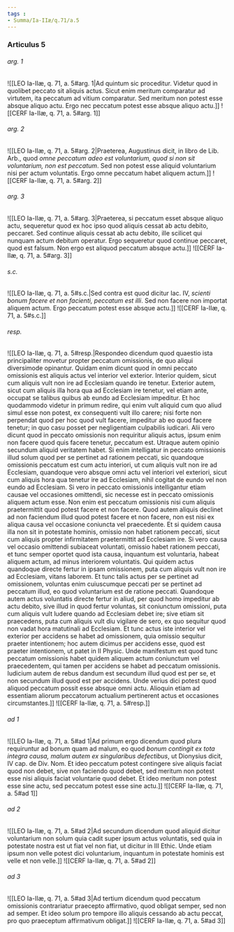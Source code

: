 ```yaml
---
tags : 
- Summa/Ia-IIæ/q.71/a.5
---
```


### Articulus 5

###### arg. 1
![[LEO Ia-IIæ, q. 71, a. 5#arg. 1|Ad quintum sic proceditur. Videtur quod in quolibet peccato sit aliquis actus. Sicut enim meritum comparatur ad virtutem, ita peccatum ad vitium comparatur. Sed meritum non potest esse absque aliquo actu. Ergo nec peccatum potest esse absque aliquo actu.]]
![[CERF Ia-IIæ, q. 71, a. 5#arg. 1]]

###### arg. 2
![[LEO Ia-IIæ, q. 71, a. 5#arg. 2|Praeterea, Augustinus dicit, in libro de Lib. Arb., quod *omne peccatum adeo est voluntarium, quod si non sit voluntarium, non est peccatum*. Sed non potest esse aliquid voluntarium nisi per actum voluntatis. Ergo omne peccatum habet aliquem actum.]]
![[CERF Ia-IIæ, q. 71, a. 5#arg. 2]]

###### arg. 3
![[LEO Ia-IIæ, q. 71, a. 5#arg. 3|Praeterea, si peccatum esset absque aliquo actu, sequeretur quod ex hoc ipso quod aliquis cessat ab actu debito, peccaret. Sed continue aliquis cessat ab actu debito, ille scilicet qui nunquam actum debitum operatur. Ergo sequeretur quod continue peccaret, quod est falsum. Non ergo est aliquod peccatum absque actu.]]
![[CERF Ia-IIæ, q. 71, a. 5#arg. 3]]

###### s.c.
![[LEO Ia-IIæ, q. 71, a. 5#s.c.|Sed contra est quod dicitur Iac. IV, *scienti bonum facere et non facienti, peccatum est illi*. Sed non facere non importat aliquem actum. Ergo peccatum potest esse absque actu.]]
![[CERF Ia-IIæ, q. 71, a. 5#s.c.]]

###### resp.
![[LEO Ia-IIæ, q. 71, a. 5#resp.|Respondeo dicendum quod quaestio ista principaliter movetur propter peccatum omissionis, de quo aliqui diversimode opinantur. Quidam enim dicunt quod in omni peccato omissionis est aliquis actus vel interior vel exterior. Interior quidem, sicut cum aliquis vult non ire ad Ecclesiam quando ire tenetur. Exterior autem, sicut cum aliquis illa hora qua ad Ecclesiam ire tenetur, vel etiam ante, occupat se talibus quibus ab eundo ad Ecclesiam impeditur. Et hoc quodammodo videtur in primum redire, qui enim vult aliquid cum quo aliud simul esse non potest, ex consequenti vult illo carere; nisi forte non perpendat quod per hoc quod vult facere, impeditur ab eo quod facere tenetur; in quo casu posset per negligentiam culpabilis iudicari. Alii vero dicunt quod in peccato omissionis non requiritur aliquis actus, ipsum enim non facere quod quis facere tenetur, peccatum est. Utraque autem opinio secundum aliquid veritatem habet. Si enim intelligatur in peccato omissionis illud solum quod per se pertinet ad rationem peccati, sic quandoque omissionis peccatum est cum actu interiori, ut cum aliquis vult non ire ad Ecclesiam, quandoque vero absque omni actu vel interiori vel exteriori, sicut cum aliquis hora qua tenetur ire ad Ecclesiam, nihil cogitat de eundo vel non eundo ad Ecclesiam. Si vero in peccato omissionis intelligantur etiam causae vel occasiones omittendi, sic necesse est in peccato omissionis aliquem actum esse. Non enim est peccatum omissionis nisi cum aliquis praetermittit quod potest facere et non facere. Quod autem aliquis declinet ad non faciendum illud quod potest facere et non facere, non est nisi ex aliqua causa vel occasione coniuncta vel praecedente. Et si quidem causa illa non sit in potestate hominis, omissio non habet rationem peccati, sicut cum aliquis propter infirmitatem praetermittit ad Ecclesiam ire. Si vero causa vel occasio omittendi subiaceat voluntati, omissio habet rationem peccati, et tunc semper oportet quod ista causa, inquantum est voluntaria, habeat aliquem actum, ad minus interiorem voluntatis. Qui quidem actus quandoque directe fertur in ipsam omissionem, puta cum aliquis vult non ire ad Ecclesiam, vitans laborem. Et tunc talis actus per se pertinet ad omissionem, voluntas enim cuiuscumque peccati per se pertinet ad peccatum illud, eo quod voluntarium est de ratione peccati. Quandoque autem actus voluntatis directe fertur in aliud, per quod homo impeditur ab actu debito, sive illud in quod fertur voluntas, sit coniunctum omissioni, puta cum aliquis vult ludere quando ad Ecclesiam debet ire; sive etiam sit praecedens, puta cum aliquis vult diu vigilare de sero, ex quo sequitur quod non vadat hora matutinali ad Ecclesiam. Et tunc actus iste interior vel exterior per accidens se habet ad omissionem, quia omissio sequitur praeter intentionem; hoc autem dicimus per accidens esse, quod est praeter intentionem, ut patet in II Physic. Unde manifestum est quod tunc peccatum omissionis habet quidem aliquem actum coniunctum vel praecedentem, qui tamen per accidens se habet ad peccatum omissionis. Iudicium autem de rebus dandum est secundum illud quod est per se, et non secundum illud quod est per accidens. Unde verius dici potest quod aliquod peccatum possit esse absque omni actu. Alioquin etiam ad essentiam aliorum peccatorum actualium pertinerent actus et occasiones circumstantes.]]
![[CERF Ia-IIæ, q. 71, a. 5#resp.]]

###### ad 1
![[LEO Ia-IIæ, q. 71, a. 5#ad 1|Ad primum ergo dicendum quod plura requiruntur ad bonum quam ad malum, eo quod *bonum contingit ex tota integra causa, malum autem ex singularibus defectibus*, ut Dionysius dicit, IV cap. de Div. Nom. Et ideo peccatum potest contingere sive aliquis faciat quod non debet, sive non faciendo quod debet, sed meritum non potest esse nisi aliquis faciat voluntarie quod debet. Et ideo meritum non potest esse sine actu, sed peccatum potest esse sine actu.]]
![[CERF Ia-IIæ, q. 71, a. 5#ad 1]]

###### ad 2
![[LEO Ia-IIæ, q. 71, a. 5#ad 2|Ad secundum dicendum quod aliquid dicitur voluntarium non solum quia cadit super ipsum actus voluntatis, sed quia in potestate nostra est ut fiat vel non fiat, ut dicitur in III Ethic. Unde etiam ipsum non velle potest dici voluntarium, inquantum in potestate hominis est velle et non velle.]]
![[CERF Ia-IIæ, q. 71, a. 5#ad 2]]

###### ad 3
![[LEO Ia-IIæ, q. 71, a. 5#ad 3|Ad tertium dicendum quod peccatum omissionis contrariatur praecepto affirmativo, quod obligat semper, sed non ad semper. Et ideo solum pro tempore illo aliquis cessando ab actu peccat, pro quo praeceptum affirmativum obligat.]]
![[CERF Ia-IIæ, q. 71, a. 5#ad 3]]

